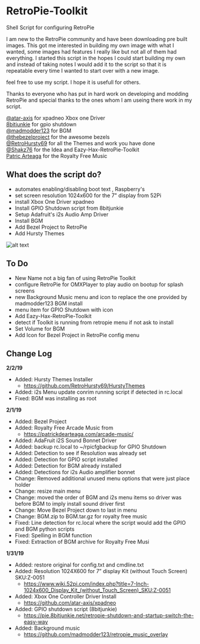 # RetroPie-Toolkit
Shell Script for configuring RetroPie 

I am new to the RetroPie community and have been downloading pre built images. This got me interested in building my own
image with what I wanted, some images had features I really like but not all of them had everything. I started this script in the
hopes I could start building my own and instead of taking notes I would add it to the script so that it is repeatable every
time I wanted to start over with a new image. 

feel free to use my script. I hope it is usefull for others.

Thanks to everyone who has put in hard work on developing and modding RetroPie and special thanks to the ones whom 
I am useing there work in my script. 

[@atar-axis](https://github.com/atar-axis/xpadneo) for xpadneo Xbox one Driver<br/>
[8bitjunkie](https://pie.8bitjunkie.net/retropie-shutdown-and-startup-switch-the-easy-way) for gpio shutdown<br/>
[@madmodder123](https://github.com/madmodder123/retropie_music_overlay) for BGM<br/>
[@thebezelproject](https://github.com/thebezelproject/BezelProject) for the awesome bezels<br/>
[@RetroHursty69](https://github.com/RetroHursty69/HurstyThemes) for all the Themes and work you have done<br/>
[@Shakz76](https://github.com/Shakz76/Eazy-Hax-RetroPie-Toolkit) for the Idea and Eazy-Hax-RetroPie-Toolkit<br/> 
[Patric Arteaga](ttps://patrickdearteaga.com/arcade-music/) for the Royalty Free Music<br/>

## What does the script do? 
- automates enabling/disabling boot text , Raspberry's <br/>
- set screen resolution 1024x600 for the 7" display from 52Pi  <br/>
- install Xbox One Driver xpadneo <br/>
- Install GPIO Shutdown script from 8bitjunkie <br/>
- Setup Adafruit's i2s Audio Amp Driver <br/>
- Install BGM  <br/>
- Add Bezel Project to RetroPie  <br/>
- Add Hursty Themes <br/>

![alt text](http://www.dippydawg.net/images/MainMenu.png)


## To Do
- New Name not a big fan of using RetroPie Toolkit
- configure RetroPie for OMXPlayer to play audio on bootup for splash screens
- new Background Music menu and icon to replace the one provided by madmodder123 BGM install
- menu item for GPIO Shutdown with icon
- Add Eazy-Hax-RetroPie-Toolkit
- detect if Toolkit is running from retropie menu if not ask to install
- Set Volume for BGM 
- Add Icon for Bezel Project in RetroPie config menu

## Change Log

**2/2/19**
- Added: Hursty Themes Installer
    - https://github.com/RetroHursty69/HurstyThemes 
- Added: i2s Menu update conrim running script if detected in rc.local
- Fixed: BGM was installing as root 

**2/1/19**
- Added: Bezel Project 
- Added: Royalty Free Arcade Music from 
  - https://patrickdearteaga.com/arcade-music/ 
- Added: AdaFruit i2S Sound Bonnet Driver
- Added: backup rc.local to ~/rpicfgbackup for GPIO Shutdown
- Added: Detection to see if Resolution was already set 
- Added: Detection for GPIO script installed
- Added: Detection for BGM already installed
- Added: Detections for i2s Audio amplifier bonnet 
- Change: Removed additional unused menu options that were just place holder
- Change: resize main menu 
- Change: moved the order of BGM and i2s menu items so driver was before BGM to imply install sound driver first 
- Change: Move Bezel Project down to last in menu 	
- Change: BGM.zip to BGM.tar.gz for royalty free music
- Fixed: Line detection for rc.local where the script would add the GPIO and BGM python scripts
- Fixed: Spelling in BGM function
- Fixed: Extraction of BGM archive for Royalty Free Musi

**1/31/19**
- Added: restore original for config.txt and cmdline.txt
- Added: Resolution 1024X600 for 7” display Kit (without Touch Screen) SKU:Z-0051
  - https://www.wiki.52pi.com/index.php?title=7-Inch-1024x600_Display_Kit_(without_Touch_Screen)_SKU:Z-0051
- Added: Xbox One Controller Driver Install
  - https://github.com/atar-axis/xpadneo 
- Added: GPIO shutdown script (8bitjunkie)
  - https://pie.8bitjunkie.net/retropie-shutdown-and-startup-switch-the-easy-way
- Added: Background music 
  - https://github.com/madmodder123/retropie_music_overlay
